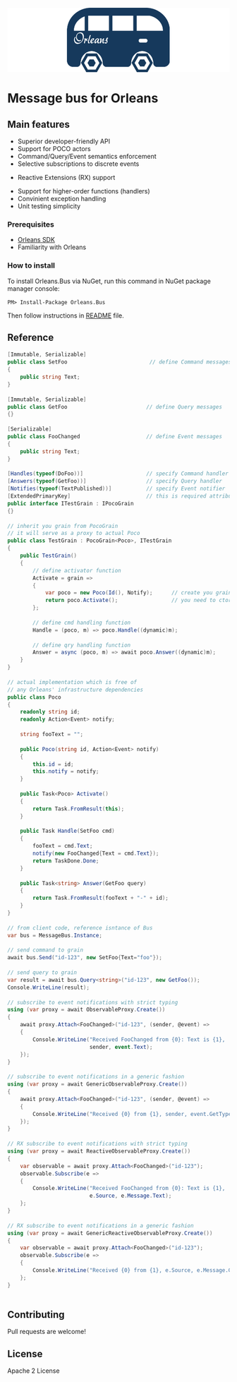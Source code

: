 ![Orleans.Bus](Logo.Wide.png)

# Message bus for Orleans

## Main features

+ Superior developer-friendly API
+ Support for POCO actors
+ Command/Query/Event semantics enforcement
+ Selective subscriptions to discrete events
- Reactive Extensions (RX) support
+ Support for higher-order functions (handlers)
+ Convinient exception handling
+ Unit testing simplicity

### Prerequisites
- [Orleans SDK](https://orleans.codeplex.com/wikipage?title=Orleans%20Setup%20for%20Developers&referringTitle=Home "Link to Orleans SDK installation page")
- Familiarity with Orleans

### How to install

To install Orleans.Bus via NuGet, run this command in NuGet package manager console:

	PM> Install-Package Orleans.Bus

Then follow instructions in [README](https://github.com/yevhen/Orleans.Bus/blob/master/Build/Readme.txt) file.

## Reference

```cs
[Immutable, Serializable]
public class SetFoo                          // define Command messages
{
    public string Text;
}

[Immutable, Serializable]
public class GetFoo                         // define Query messages
{}

[Serializable]
public class FooChanged                     // define Event messages
{
    public string Text;
}

[Handles(typeof(DoFoo))]                    // specify Command handler
[Answers(typeof(GetFoo))]                   // specify Query handler
[Notifies(typeof(TextPublished))]           // specify Event notifier
[ExtendedPrimaryKey]                        // this is required attribute
public interface ITestGrain : IPocoGrain
{}

// inherit you grain from PocoGrain
// it will serve as a proxy to actual Poco
public class TestGrain : PocoGrain<Poco>, ITestGrain
{
    public TestGrain()
    {
        // define activator function
        Activate = grain =>                         
        {
            var poco = new Poco(Id(), Notify);      // create you grain, pass anything
            return poco.Activate();                 // you need to ctor and Activate it
        };

        // define cmd handling function
        Handle = (poco, m) => poco.Handle((dynamic)m);            
        
        // define qry handling function
        Answer = async (poco, m) => await poco.Answer((dynamic)m);
    }
}

// actual implementation which is free of
// any Orleans' infrastructure dependencies
public class Poco
{
    readonly string id;
    readonly Action<Event> notify;

    string fooText = "";
    
    public Poco(string id, Action<Event> notify)
    {
        this.id = id;
        this.notify = notify;
    }

    public Task<Poco> Activate()
    {
        return Task.FromResult(this);
    }

    public Task Handle(SetFoo cmd)
    {
        fooText = cmd.Text;
        notify(new FooChanged{Text = cmd.Text});
        return TaskDone.Done;
    }

    public Task<string> Answer(GetFoo query)
    {
        return Task.FromResult(fooText + "-" + id);
    }
}

// from client code, reference isntance of Bus
var bus = MessageBus.Instance;

// send command to grain
await bus.Send("id-123", new SetFoo{Text="foo"});

// send query to grain
var result = await bus.Query<string>("id-123", new GetFoo());
Console.WriteLine(result);

// subscribe to event notifications with strict typing
using (var proxy = await ObservableProxy.Create())
{
    await proxy.Attach<FooChanged>("id-123", (sender, @event) =>
    {
        Console.WriteLine("Received FooChanged from {0}: Text is {1},
                          sender, event.Text);
    });
}

// subscribe to event notifications in a generic fashion
using (var proxy = await GenericObservableProxy.Create())
{
    await proxy.Attach<FooChanged>("id-123", (sender, @event) =>
    {
        Console.WriteLine("Received {0} from {1}, sender, event.GetType());
    });
}

// RX subscribe to event notifications with strict typing
using (var proxy = await ReactiveObservableProxy.Create())
{
    var observable = await proxy.Attach<FooChanged>("id-123");
    observable.Subscribe(e => 
    {
        Console.WriteLine("Received FooChanged from {0}: Text is {1},
                          e.Source, e.Message.Text);    
    };
}

// RX subscribe to event notifications in a generic fashion
using (var proxy = await GenericReactiveObservableProxy.Create())
{
    var observable = await proxy.Attach<FooChanged>("id-123");
    observable.Subscribe(e => 
    {
        Console.WriteLine("Received {0} from {1}, e.Source, e.Message.GetType());  
    };
}
    
```

## Contributing

Pull requests are welcome!

## License

Apache 2 License
